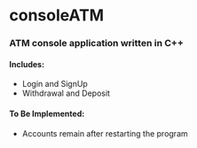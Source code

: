 # consoleATM

### ATM console application written in C++

#### Includes:
- Login and SignUp
- Withdrawal and Deposit

#### To Be Implemented:
- Accounts remain after restarting the program
